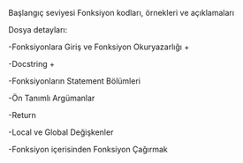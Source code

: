 Başlangıç seviyesi Fonksiyon kodları, örnekleri ve açıklamaları

Dosya detayları:

-Fonksiyonlara Giriş ve Fonksiyon Okuryazarlığı +

-Docstring +

-Fonksiyonların Statement Bölümleri

-Ön Tanımlı Argümanlar

-Return

-Local ve Global Değişkenler

-Fonksiyon içerisinden Fonksiyon Çağırmak
